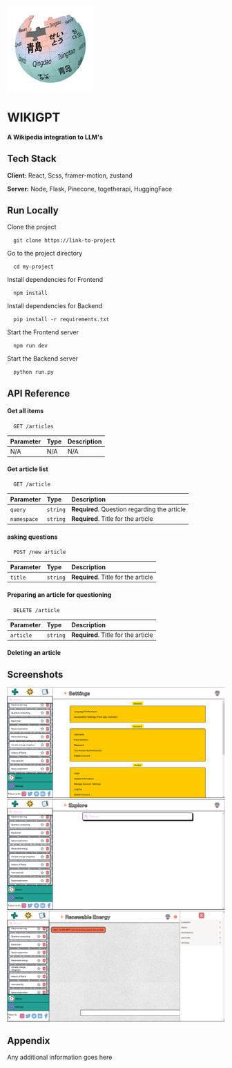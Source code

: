 ![Logo](/public/logo.png)


# WIKIGPT

#### A Wikipedia integration to LLM's


## Tech Stack

**Client:** React, Scss, framer-motion, zustand 

**Server:** Node, Flask, Pinecone, togetherapi, HuggingFace 


## Run Locally

Clone the project

```
  git clone https://link-to-project
```

Go to the project directory

```
  cd my-project
```

Install dependencies for Frontend

```
  npm install
```

Install dependencies for Backend

```
  pip install -r requirements.txt
```

Start the Frontend server

```
  npm run dev
```

Start the Backend server

```
  python run.py
```


## API Reference

#### Get all items

```http
  GET /articles
```

| Parameter | Type     | Description                |
| :-------- | :------- | :------------------------- |
|     N/A   |   N/A    |         N/A                |

#### Get article list

```http
  GET /article
```

| Parameter | Type     | Description                                  |
| :-------- | :------- | :--------------------------------            |
|`query`    | `string` | **Required**. Question regarding the article |
|`namespace`| `string` | **Required**. Title for the article           |

#### asking questions

```http
  POST /new article
```

| Parameter | Type     | Description                                  |
| :-------- | :------- | :--------------------------------            |
|`title`    | `string` | **Required**. Title for the article           |

#### Preparing an article for questioning

```http
  DELETE /article
```

| Parameter | Type     | Description                       |
| :-------- | :------- | :-------------------------------- |
|`article`  | `string` | **Required**. Title for the article|

#### Deleting an article 


## Screenshots

![App Screenshot](/screenshots/1.png)
![App Screenshot](/screenshots/2.png)
![App Screenshot](/screenshots/3.png)


## Appendix

Any additional information goes here

